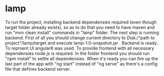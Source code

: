 # lamp
  To run the project, installing backend dependensies required (even though target folder already exists), so as to do that you need to have maven and run "mvn clean install" 
commands in "lamp" folder. The next step is running backend. First of all you should change current directory to Disk:/"path to project"/lamp/target 
and execute lamp-1.0-snapshot.jar . Backend is ready. 
  To reprsent UI angular8 was used. To provide frontend with all necessary dependensies node.js is required. In the folder frontend you should run "npm install" to settle 
all dependensies. When it's ready you can fire up the last part of the app with "ng start" instead of "ng serve" as there's a config file that defines backend server.


